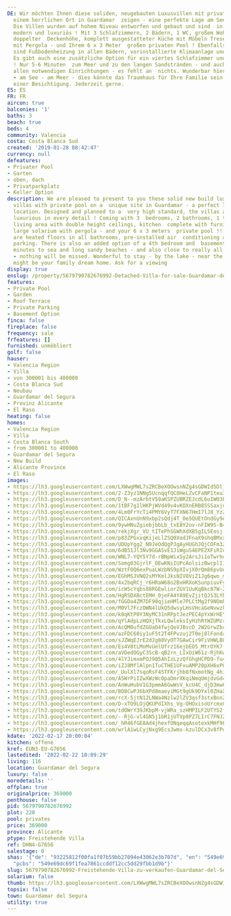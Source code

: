 ```yaml
---
DE: Wir möchten Ihnen diese soliden, neugebauten Luxusvillen mit privatem Pool an
  einem herrlichen Ort in Guardamar  zeigen - eine perfekte Lage am See und am Meer.
  Die Villen wurden auf hohem Niveau entworfen und gebaut und sind  in jedem Detail
  modern und luxuriös ! Mit 3 Schlafzimmern, 2 Bädern, 1 WC, großem Wohnbereich mit
  doppelter  Deckenhöhe, komplett ausgestatteter Küche mit Möbeln Tresen, großem Solarium
  mit Pergola - und Ihrem 6 x 3 Meter  großen privaten Pool ! Ebenfalls enthalten
  sind Fußbodenheizung in allen Bädern, vorinstallierte Klimaanlage und  Privatparkplätze.
  Es gibt auch eine zusätzliche Option für ein viertes Schlafzimmer und einen Keller
  ! Nur 5-6 Minuten  zum Meer und zu den langen Sandstränden - und auch nahe zu wirklich
  allen notwendigen Einrichtungen - es fehlt an  nichts. Wunderbar hier zu bleiben
  - am See - am Meer - dies könnte das Traumhaus für Ihre Familie sein. Fragen Sie  nach
  einer Besichtigung. Jederzeit gerne.
ES: ES
FR: FR
aircon: true
balconies: '1'
baths: 3
beach: true
beds: 4
community: Valencia
costa: Costa Blanca Sud
created: '2019-01-28 08:42:47'
currency: null
defeatures:
- Privater Pool
- Garten
- oben, dach
- Privatparkplatz
- Keller Option
description: We are pleased to present to you these solid new build luxury detached
  villas with private pool on a  unique site in Guardamar - a perfect lake and sea
  location. Designed and planned to a  very high standard, the villas are modern and
  luxurious in every detail ! Coming with 3  bedrooms, 2 bathrooms, 1 toilet, huge
  living area with double height ceilings, kitchen  complete with furnitures and bar,
  large solarium with pergola - and your 6 x 3 meters  private pool !! Also included
  are heated floors in all bathrooms, pre-installed air  conditioning and private
  parking. There is also an added option of a 4th bedroom and  basement! Just 5-6
  minutes to sea and long sandy beaches - and also close to really all  needed amenities
  - nothing will be missed. Wonderful to stay - by the lake - near the sea  - this
  might be your family dream home. Ask for a viewing
display: true
enslug: /property/5679790782676992-Detached-Villa-for-sale-Guardamar-del-Segura/
features:
- Private Pool
- Garden
- Roof Terrace
- Private Parking
- Basement Option
finca: false
fireplace: false
frequency: sale
frfeatures: []
furnished: unmöbliert
golf: false
hauser:
- Valencia Region
- Villa
- von 300001 bis 400000
- Costa Blanca Sud
- Neubau
- Guardamar del Segura
- Provinz Alicante
- El Raso
heating: false
homes:
- Valencia Region
- Villa
- Costa Blanca South
- from 300001 to 400000
- Guardamar del Segura
- New Build
- Alicante Province
- El Raso
images:
- https://lh3.googleusercontent.com/LXWwgMWL7sZRCBeXOOwsnNZg4sGDWId5Dljq8hksPfHcZWEpUO7lrMMu4x7ssi_bXnwwuOss6H1xxPZ_dUsgvBSSSuOU2-6omg=w640-rj-e30-l100
- https://lh3.googleusercontent.com/2-Z3yz1NNg5UcnqqfQC8HeLZvCFaNP1teu3kRTaa5xVvq2MzSLM3bxT4a_Np_RFgZAGQGHclLjsKIz_Qv90iXhvlBvkVSC1qWH4=w640-rj-e30-l100
- https://lh3.googleusercontent.com/D_N--mzArbtV59aKSPZUBRZEJcdL6uIW03PH4t8MKmXFLIS7LGIehV61RRri5W_Bjv9bwSoQk30NkrUvX_9Q0nK5S748JKsUwg=w640-rj-e30-l100
- https://lh3.googleusercontent.com/1tBF7g1lHKPjWVd49v4vKOXnERB85SSaxjdmk7M0VoJ9LEw7H6tbYBy2rqwzJYKK1CgaKOXR7qbOg9WpN8Lw6QfyUP_3UwZZJS0=w640-rj-e30-l100
- https://lh3.googleusercontent.com/4Lm0FrYcTi4PMY6VyT7FXN67HmI7lJ8_YzZ_cQcnzfDiPkgvwDYXB7RWlevibHXgiWCVK3d6KayOlN1Ht-v0TdJUFHsV96z4pDQ=w640-rj-e30-l100
- https://lh3.googleusercontent.com/QICAxnUnN9xbp2sQdj4T_0e5QUEtOndGy9Ake18hdzl3TPa0Yhld5kFh2lZk5ePPQ-KFECpOM6aV38-JbPqrrH6FVNsUT-R9DHI=w640-rj-e30-l100
- https://lh3.googleusercontent.com/9ywHNuZgiebjbbLb_txE8Y2ov-nFIW9S-B4JJWoW3HPMUDsFAa5FWzAbfF8akr6oTwEMcFVrjzwS-68Xycc7qgnprS9zbMMggI4=w640-rj-e30-l100
- https://lh3.googleusercontent.com/rekjXgr_VU_tITePhSGWhXdXB5gIL5Eosj-2Wtt3rLfLz6fWf0CzSwy7CI4m8smyRczxPsp3p-fmYgu51XwGQ72TjBkDPDOt=w640-rj-e30-l100
- https://lh3.googleusercontent.com/p83ZPGxxqKijeLlZSQ0XodJFnaX9shqBMxxnUH_8AJ7tfMFuJkCxIlBgMSAVIVm8yriq9h_OYwafOIPsMKrFEBq6KoQSFy9jSw=w640-rj-e30-l100
- https://lh3.googleusercontent.com/UDUpYgg2_N9JeOdQgPJgAyHUGhJQjCOFm3ZxefEh2_pqV6sPA9C15FuGRrJWjxJ-tSQH32dl8AgNWnMV8Gy5DTraDX2jRoft=w640-rj-e30-l100
- https://lh3.googleusercontent.com/6dB51Jl3Nv9GGASvE1JiWguS4EPE2XFiRIurMVL_r8PfXnxsJAGBdHG_i_8Rz900M_87okauQNH0TJrd63ykyrA69EtbHwmK=w640-rj-e30-l100
- https://lh3.googleusercontent.com/WNL7-YQY5Y7d-rBNpWix5y2ArsJi1oTwrhdejJWoNbQvtantdaCkc0Rp-SUwr88fFYaDW4vpL7czIOU81dlW0UzbRCGcn-mieQ=w640-rj-e30-l100
- https://lh3.googleusercontent.com/Somg03GjrlF_OEwKNiIUPcAolsizBwcplI1sho_0n78vq63zs9WnD6b5uZTgzk8395Xg1lCk39F0m3HSFxySHUJKfBRi8iD3nQ=w640-rj-e30-l100
- https://lh3.googleusercontent.com/WztFOQ6exPuaLWzbNS9pXIvjX0rQm86pvUe_Z03muPw3-Vr40dFOEUvJadfdJCz9-Vs6pQebnx9qBxnD9nWSCZEBvZB1wiaTNg=w640-rj-e30-l100
- https://lh3.googleusercontent.com/EGhMSJVNQ2sMYKmlJksNIV8ViZ1Jg6qwo_mtV3rpGIvq3hg9Nbn5fwGHs3TIB6V6JckloQKwRXS87Z74JhVm9RofA-vsWmU1uA=w640-rj-e30-l100
- https://lh3.googleusercontent.com/4x2bqRCj_r6HRaW68o2BxHRXoKSunpiuvFyWwaRL3570l_ruTEGgMDtKs-gHGVsCxOzfJ1sjGFFHRJ1HT6PkDqhp7Ivloes8=w640-rj-e30-l100
- https://lh3.googleusercontent.com/icWScYqbs88RGEwliorZGV1UuKqBkc87W-26bmgrJiIjr-O0au7qoRyljR2Dn7u86tzmvD9FGq63rKlFVvxOjfw1iXQO4ilvCQ=w640-rj-e30-l100
- https://lh3.googleusercontent.com/HgRSDXBctEMH_0jeFA4YA9EvZjitQJS3LYb-0dV6ekoKC_fwUvtrYMwsxTCfgfHn2wc-Nux54fgUo0AhJYisiEFzTCtF1JBo=w640-rj-e30-l100
- https://lh3.googleusercontent.com/fGGDa4ZM7DF90qjieHMle7PLCtMg2f9NOmh-ljh_0iRUxJcQ7sc0OcSsKAWeD8CzYfqNwBcLbixrT7qV6kVt8P5ItbMqu4Mg1Q=w640-rj-e30-l100
- https://lh3.googleusercontent.com/M0Vl7FczOWN4lUkQ5dwsyLHsVHcaGeNvwzkD88EjDwNjdArrry7shuW2fBxf1KcsArNm6ZG-P9wZ5OpaZvT0vSAK5JmtfM25YgM=w640-rj-e30-l100
- https://lh3.googleusercontent.com/k8qKtP0Y3NyMC31nRPptJezPEC4pYxWrHEYk0QyhIrh3d5gi2RCsoRJPR6M2XUYUp-fHoJ77PmaB8WSX4eaIwGG1nYpjF1l5AA=w640-rj-e30-l100
- https://lh3.googleusercontent.com/qYlAdpLzHQXjTkxLQwleksIyHzhRtWZUMzrfOr0CIy7PM_dfIRVkqDycHZY0tcTc8BmXcCm47g6YtBFt60Vb_U2U-w8d1f9SSg=w640-rj-e30-l100
- https://lh3.googleusercontent.com/AcQM0ufdZGUaD4fwjQoVJBscD_2W2GrwZbcP5mh_9iJDde2uGn1AJ1z9U7SKQ5zHfumDbkTUKHeNOXR00zymCgwGo1kwaLpmog=w640-rj-e30-l100
- https://lh3.googleusercontent.com/azFDC60iy1uF5t2T4FPvzuj2T0ej8lFondaeyFbmq9sgcyUZPk-4cyVUd0DxYY6fgwcYiTFmKg-zLp71y4jwA1p6S81BS1NrfQ=w640-rj-e30-l100
- https://lh3.googleusercontent.com/sJZWqEJrE2dJg80VyOT7GAwCir9FiVHWLB8E38IxCJGO74WdUMcJArDTamkXSzkzu-KAPDdrCeJScyygkNGFPpED_Rcf7XEA=w640-rj-e30-l100
- https://lh3.googleusercontent.com/Es4V8tLMnMvUelUfrz16ejbEO5_MtrOYK7-PGDOsgUDlyUPAKCTwa_Hbda5rtzm7G68FZW30NiGuMEIbRU3TTRyefzdTrETi=w640-rj-e30-l100
- https://lh3.googleusercontent.com/aVOedOGyC3ScB-qB2rn_LIxOiW61z-RjhKwFtqsWIwrwwXFhh_IDPP1UVnOvrNYhd9_QmLJQoyt29Jt_Q47gVp6Cr7BqzNRhogY=w640-rj-e30-l100
- https://lh3.googleusercontent.com/4lYJimxmPOJ905AhIzLzzQfGhgHCPD9-fu4ROluCJQMqFHjUDTZB4FP4vwk7DWVyOxl4eyHcDU9WosR2-b2V1mmpgut9uxox=w640-rj-e30-l100
- https://lh3.googleusercontent.com/iZJ8MflAlpn1TuCTHE1UFxuAMP20pXH6xPQrlIcQ5wB5bVwvRD0k8mW_HeV9yZ1UiUO1Dqkt8YX-kyYyz6SBLqKf-N3hnNVuuH0=w640-rj-e30-l100
- https://lh3.googleusercontent.com/_UulXl7sqoRsF45TFKrjhb8fNxmotNg_4hiTppOPoJAVqeSiBdUDjnD19S5NNvKQewhSSP0uZA10dbhJzdTJkiVGxCDS5i_F3JQ=w640-rj-e30-l100
- https://lh3.googleusercontent.com/A5WrPiIZwXWzWcOpaDmrXKqiNmqUmjdvGdcUOLel226n0zNIw4b7x_GlFBUIR7GnFKWrO8qaNvgtTaxA6JcSUEYUCUVQY3oanQ=w640-rj-e30-l100
- https://lh3.googleusercontent.com/AnWuHubV1G3pmmA6GwWsV_kcU4C_djD3mw6YWYTll5lST3IGduW4uV5ieexfJLePWhSXO_yrWN7IAbgwCURmBY_V9LN95Elmwq8=w640-rj-e30-l100
- https://lh3.googleusercontent.com/BO8CwPJ6bXPd8maeyiMGt9gUk9DYxl0ZHaXu-UwuQK8_haIDbfBC7C-FhgoPLYspIXkZ6VfleemB4FAeEoAlnFyJxMC81iS_mg=w640-rj-e30-l100
- https://lh3.googleusercontent.com/rcX-5jtN12LNWa4Nzlw2lZV3qsf3stxBnnZL_o06exau9z2IZ6sg2ujvGF12y5HmlvIhm65tZjcfopAH8n07XkC8qw8NL5xw=w640-rj-e30-l100
- https://lh3.googleusercontent.com/D-xTO9LOjQKUPdIXhs_Vg-OHOxisoUrcmxGz5XT6MO8P9X3hsZn-VEvP9-kMx8hDvkegyFsCrkd2NcIDc5g5383bbHoEbk5mDA=w640-rj-e30-l100
- https://lh3.googleusercontent.com/tdOWrY39JKbpM-vjWRa_szHMPILF2UTYS2fqk_bz_ShPcfCAmEmSQje1MGOKv3nv4pRxEZN_N4JdPeD1f5dvlPSyUE-4R-_qfw=w640-rj-e30-l100
- https://lh3.googleusercontent.com/--RjG-vl4GN5j1bR1jUTVp0PZ7LIrC7FNJZT8gjDu1l7Lv3QNDkWSJ_K4_NptJtzLsm9v71di5a8tbOiE0Bq5HNqE8b1F6GQ=w640-rj-e30-l100
- https://lh3.googleusercontent.com/_hR46fGE8Ad4jhexfONqeqqAsotexkMHf9FK--sU2Xya9d2t_X6L6byZlYAAx3Cz-uIIWlSYAf7_zcUCGxtZgUmlEiqMXxQa=w640-rj-e30-l100
- https://lh3.googleusercontent.com/wrlA1wLCyjNxg9EcsJwmx-kzulDCx3v8fPuIaHE3GtSXw8Igrbd4tqCul3QW4wv-JguX51x8iyoJJ9FXGMdlLh3KopKNVsrTEQ=w640-rj-e30-l100
kdate: '2022-02-17 20:00:04'
kitchen: offene
kref: EUN3-EU-G7656
lastedited: '2022-02-22 10:09:29'
living: 116
location: Guardamar del Segura
luxury: false
moredetails: ''
offplan: true
originalprice: 369000
penthouse: false
pid: 5679790782676992
plot: 220
pool: privates
price: 369000
province: Alicante
ptype: Freistehende Villa
ref: DHN4-G7656
salestage: 0
shas: '{"de": "93225812f00fa1f07b59bb27094e43062e3b707d", "en": "549e69dc69f1fea7861ccddf12cc5dd29fbb1d9b",
  "pcbs": "549e69dc69f1fea7861ccddf12cc5dd29fbb1d9b"}'
slug: 5679790782676992-Freistehende-Villa-zu-verkaufen-Guardamar-del-Segura/
solarium: false
thumb: https://lh3.googleusercontent.com/LXWwgMWL7sZRCBeXOOwsnNZg4sGDWId5Dljq8hksPfHcZWEpUO7lrMMu4x7ssi_bXnwwuOss6H1xxPZ_dUsgvBSSSuOU2-6omg=w400-h240-n-rj-e30-l100
topsix: false
town: Guardamar del Segura
utility: true
---
```

